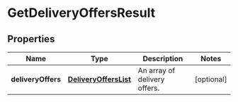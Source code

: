 
# GetDeliveryOffersResult

## Properties
Name | Type | Description | Notes
------------ | ------------- | ------------- | -------------
**deliveryOffers** | [**DeliveryOffersList**](DeliveryOffersList.md) | An array of delivery offers. |  [optional]



